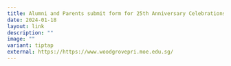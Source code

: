 ```yaml
---
title: Alumni and Parents submit form for 25th Anniversary Celebrations well wishes
date: 2024-01-18
layout: link
description: ""
image: ""
variant: tiptap
external: https://https://www.woodgrovepri.moe.edu.sg/
---
```

